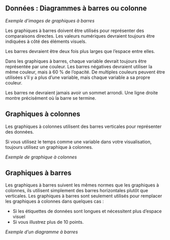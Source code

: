 ## Données : Diagrammes à barres ou colonne

*Exemple d’images de graphiques à barres*

Les graphiques à barres doivent être utilisés pour représenter des comparaisons directes. Les valeurs numériques devraient toujours être indiquées à côté des éléments visuels.

Les barres devraient être deux fois plus larges que l’espace entre elles.

Dans les graphiques à barres, chaque variable devrait toujours être représentée par une couleur. Les barres négatives devraient utiliser la même couleur, mais à 60 % de l’opacité. De multiples couleurs peuvent être utilisées s’il y a plus d’une variable, mais chaque variable a sa propre couleur.

Les barres ne devraient jamais avoir un sommet arrondi. Une ligne droite montre précisément où la barre se termine.

## Graphiques à colonnes

Les graphiques à colonnes utilisent des barres verticales pour représenter des données.

Si vous utilisez le temps comme une variable dans votre visualisation, toujours utilisez un graphique à colonnes.

*Exemple de graphique à colonnes*

## Graphiques à barres

Les graphiques à barres suivent les mêmes normes que les graphiques à colonnes, ils utilisent simplement des barres horizontales plutôt que verticales. Les graphiques à barres sont seulement utilisés pour remplacer les graphiques à colonnes dans quelques cas :
*	Si les étiquettes de données sont longues et nécessitent plus d’espace visuel
*	Si vous illustrez plus de 10 points.

*Exemple d’un diagramme à barres*

